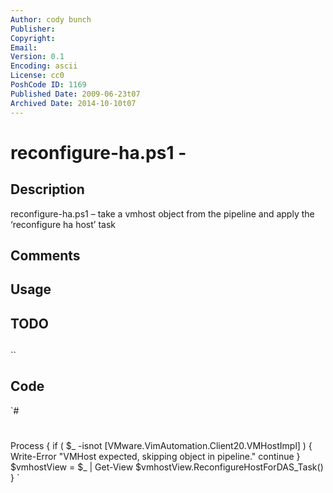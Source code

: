 ```yaml
---
Author: cody bunch
Publisher: 
Copyright: 
Email: 
Version: 0.1
Encoding: ascii
License: cc0
PoshCode ID: 1169
Published Date: 2009-06-23t07
Archived Date: 2014-10-10t07
---
```


# reconfigure-ha.ps1 - 

## Description

reconfigure-ha.ps1	 – take a vmhost object from the pipeline and apply the ‘reconfigure ha host’ task

## Comments



## Usage



## TODO



## 

``

## Code

`#
 #
 
 Process {
     if ( $_ -isnot [VMware.VimAutomation.Client20.VMHostImpl] ) {
         Write-Error "VMHost expected, skipping object in pipeline."
         continue
     }
 	$vmhostView = $_ | Get-View
     $vmhostView.ReconfigureHostForDAS_Task()
 }
`

